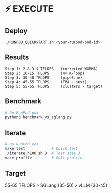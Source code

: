 # ⚡ EXECUTE

## Deploy
```bash
./RUNPOD_QUICKSTART.sh <your-runpod-pod-id>
```

## Results
```
Step 1: 2.8-3.5 TFLOPS   (corrected WGMMA)
Step 2: 10-15 TFLOPS     (4× K-loop)
Step 3: 30-40 TFLOPS     (pipeline)
Step 4: 45-55 TFLOPS     (TMA - next)
Step 5: 55-65 TFLOPS     (clusters - target)
```

## Benchmark
```bash
# On RunPod pod
python3 benchmark_vs_sglang.py
```

## Iterate
```bash
# On RunPod pod
make test            # Quick test
./iterate_h100.sh 3  # Test step 3
make profile         # Full profile
```

## Target
55-65 TFLOPS > SGLang (35-50) > vLLM (30-45)


